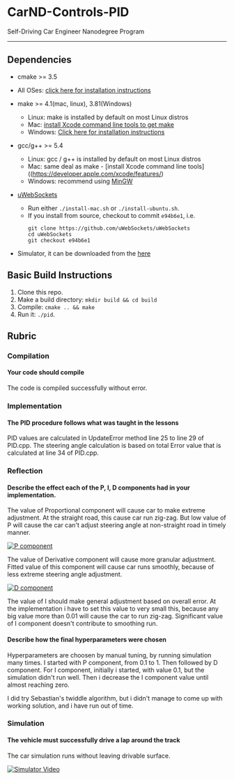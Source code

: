 # CarND-Controls-PID
Self-Driving Car Engineer Nanodegree Program

---

## Dependencies

* cmake >= 3.5
 * All OSes: [click here for installation instructions](https://cmake.org/install/)
* make >= 4.1(mac, linux), 3.81(Windows)
  * Linux: make is installed by default on most Linux distros
  * Mac: [install Xcode command line tools to get make](https://developer.apple.com/xcode/features/)
  * Windows: [Click here for installation instructions](http://gnuwin32.sourceforge.net/packages/make.htm)
* gcc/g++ >= 5.4
  * Linux: gcc / g++ is installed by default on most Linux distros
  * Mac: same deal as make - [install Xcode command line tools]((https://developer.apple.com/xcode/features/)
  * Windows: recommend using [MinGW](http://www.mingw.org/)
* [uWebSockets](https://github.com/uWebSockets/uWebSockets)
  * Run either `./install-mac.sh` or `./install-ubuntu.sh`.
  * If you install from source, checkout to commit `e94b6e1`, i.e.
    ```
    git clone https://github.com/uWebSockets/uWebSockets 
    cd uWebSockets
    git checkout e94b6e1
    ```
    
* Simulator, it can be downloaded from the [here](https://github.com/udacity/self-driving-car-sim/releases)

## Basic Build Instructions

1. Clone this repo.
2. Make a build directory: `mkdir build && cd build`
3. Compile: `cmake .. && make`
4. Run it: `./pid`. 


## Rubric

### Compilation
#### Your code should compile
The code is compiled successfully without error.

### Implementation

#### The PID procedure follows what was taught in the lessons
PID values are calculated in UpdateError method line 25 to line 29 of PID.cpp. The steering angle calculation is based on total Error value that is calculated at line 34 of PID.cpp.

### Reflection

#### Describe the effect each of the P, I, D components had in your implementation.

The value of Proportional component will cause car to make extreme adjustment. At the straight road, this cause car run zig-zag. But low value of P will cause the car can't adjust steering angle at non-straight road in timely manner.

[![P component](http://img.youtube.com/vi/qvq4YVBtXok/0.jpg)](http://www.youtube.com/watch?v=qvq4YVBtXok)

The value of Derivative component will cause more granular adjustment. Fitted value of this component will cause car runs smoothly, because of less extreme steering angle adjustment. 

[![D component](http://img.youtube.com/vi/W4mTvUIvT-s/0.jpg)](http://www.youtube.com/watch?v=W4mTvUIvT-s)


The value of I should make general adjustment based on overall error. At the implementation i have to set this value to very small this, because any big value more than 0.01 will cause the car to run zig-zag. Significant value of I component doesn't contribute to smoothing run. 
 

#### Describe how the final hyperparameters were chosen

Hyperparameters are choosen by manual tuning, by running simulation many times. I started with P component, from 0.1 to 1. Then followed by D component. For I component, initially i started, with value 0.1, but the simulation didn't run well. Then i decrease the I component value until almost reaching zero. 

I did try Sebastian's twiddle algorithm, but i didn't manage to come up with working solution, and i have run out of time. 

### Simulation

#### The vehicle must successfully drive a lap around the track
The car simulation runs without leaving drivable surface.

[![Simulator Video](http://img.youtube.com/vi/lNjpbqzQtp8/0.jpg)](http://www.youtube.com/watch?v=lNjpbqzQtp8)


